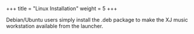 +++
title = "Linux Installation"
weight = 5
+++

Debian/Ubuntu users simply install the .deb package to make the XJ music workstation available from the launcher.
